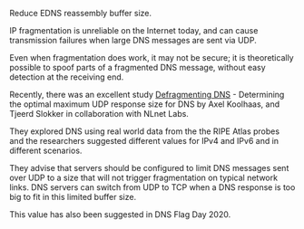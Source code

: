 Reduce EDNS reassembly buffer size. 

IP fragmentation is unreliable on the Internet today, and can cause
transmission failures when large DNS messages are sent via UDP. 

Even when fragmentation does work, it may not be secure; it is theoretically
possible to spoof parts of a fragmented DNS message, without easy
detection at the receiving end. 

Recently, there was an excellent study [Defragmenting DNS](https://indico.dns-oarc.net/event/36/contributions/776/) - Determining the optimal
maximum UDP response size for DNS by Axel Koolhaas, and Tjeerd Slokker in collaboration with NLnet Labs.

They explored DNS using real world data from the the RIPE Atlas probes and the researchers suggested different values for IPv4 and IPv6 and in different scenarios. 

They advise that servers should be configured to limit DNS messages sent over UDP to a size that will not trigger fragmentation on typical network links. DNS servers can switch from UDP to TCP when a DNS response is too big to fit in this limited buffer size. 

This value has also been suggested in DNS Flag Day 2020.